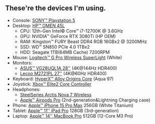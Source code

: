 ## These're the devices I'm using.
- Console: [SONY™ Playstation 5](https://playstation.com)
- Desktop: [HP™ OMEN 45L](https://www.omen.com/us/en/desktops/omen-45l.html)
  - CPU: 12th-Gen Intel© Core™ i7-12700K @ 3.6GHz
  - GPU: NVIDIA™ GeForce RTX 3080Ti (HP OEM)
  - RAM: Kingston™ FURY Beast DDR4 RGB 16GBx2 @ 3200MHz
  - SSD: WD™ SN850 PCIe 4.0 1TBx2
  - HDD: Seagate 1TB(64MB Cache) 7200RPM
- Mouse: [Logitech™ G Pro Wireless SuperLight](https://www.logitechg.com/en-us/products/gaming-mice/pro-x-superlight-wireless-mouse.910-005940.html) (White)
- Monitors:
  - [ASUS™ VG28UQL1A 28''](https://www.asus.com/us/displays-desktops/monitors/tuf-gaming/tuf-gaming-vg28uql1a/) (4K@144Hz HDR400)
  - [Lecoo M2721PL 27''](https://item.m.jd.com/product/10062746266185.html) (4K@60Hz HDR400)
- Keyboard: [HyperX™ Alloy Origins Core](https://hyperx.com/products/hyperx-alloy-origins-core-mechanical-gaming-keyboard?loc=US&variant=41077971288221) (Aqua 97)
- Joystick: [Xbox™ Elite2 Core Controller](https://www.xbox.com/en-US/accessories/controllers/xbox-elite-wireless-controller-series-2-core)
- Headphones:
  - [SteelSeries Arctis Nova 7 Wireless](https://cn.steelseries.com/gaming-headsets/arctis-nova-7)
  - [Apple™ Airpods Pro](https://www.apple.com/airpods-pro/) (2nd-generation&Lightning Charging case)
- Phone: [Apple™ iPhone 15 Pro Max](https://www.apple.com/iphone-15-pro/) 256GB (White Titanium)
- Tablet: [Apple™ 11'' iPad Pro](https://www.apple.com/ipad-pro/) 128GB (3rd-generation)
- Laptop: [Apple™ 14'' MacBook Pro](https://www.apple.com/macbook-pro-14-and-16/) 512GB (12-Core M3 Pro)
